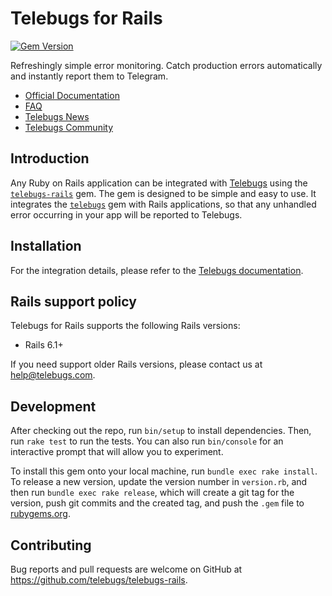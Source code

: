 # Telebugs for Rails

[![Gem Version](https://badge.fury.io/rb/telebugs-rails.svg)](https://badge.fury.io/rb/telebugs-rails)

Refreshingly simple error monitoring. Catch production errors automatically and
instantly report them to Telegram.

- [Official Documentation](https://telebugs.com/docs/integrations/rails)
- [FAQ](https://telebugs.com/faq)
- [Telebugs News](https://t.me/TelebugsNews)
- [Telebugs Community](https://t.me/TelebugsCommunity)

## Introduction

Any Ruby on Rails application can be integrated with
[Telebugs](https://telebugs.com) using the [`telebugs-rails`](https://rubygems.org/gems/telebugs-rails) gem. The gem is designed to be simple and easy to use. It integrates the
[`telebugs`](https://rubygems.org/gems/telebugs) gem with Rails applications,
so that any unhandled error occurring in your app will be reported to Telebugs.

## Installation

For the integration details, please refer to the
[Telebugs documentation](https://telebugs.com/docs/integrations/rails).

## Rails support policy

Telebugs for Rails supports the following Rails versions:

- Rails 6.1+

If you need support older Rails versions, please contact us at
[help@telebugs.com](mailto:help@telebugs.com).

## Development

After checking out the repo, run `bin/setup` to install dependencies. Then, run `rake test` to run the tests. You can also run `bin/console` for an interactive prompt that will allow you to experiment.

To install this gem onto your local machine, run `bundle exec rake install`. To release a new version, update the version number in `version.rb`, and then run `bundle exec rake release`, which will create a git tag for the version, push git commits and the created tag, and push the `.gem` file to [rubygems.org](https://rubygems.org).

## Contributing

Bug reports and pull requests are welcome on GitHub at https://github.com/telebugs/telebugs-rails.
